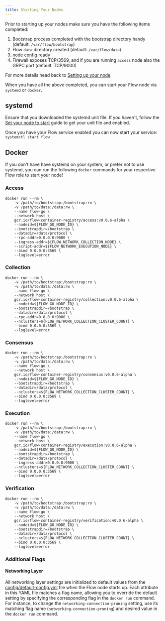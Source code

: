 ```yaml
---
title: Starting Your Nodes
---
```


Prior to starting up your nodes make sure you have the following items completed:

1. Bootstrap process completed with the bootstrap directory handy (default: `/var/flow/bootstrap`)
2. Flow `data` directory created (default: `/var/flow/data`)
3. [node config](../node-bootstrap.md) ready
4. Firewall exposes TCP/3569, and if you are running `access` node also the GRPC port (default: TCP/9000)

For more details head back to [Setting up your node](../node-setup.md#prepare-your-node-to-start)

When you have all the above completed, you can start your Flow node via `systemd` or `docker`.

## systemd

Ensure that you downloaded the systemd unit file. If you haven't, follow the [Set your node to start](../node-setup.md#prepare-your-node-to-start) guide to get your unit file and enabled.

Once you have your Flow service enabled you can now start your service: `systemctl start flow`

## Docker

If you don't have have systemd on your system, or prefer not to use systemd, you can run the following `docker` commands for your respective Flow role to start your node!

### Access

```
docker run --rm \
	-v /path/to/bootstrap:/bootstrap:ro \
	-v /path/to/data:/data:rw \
	--name flow-go \
	--network host \
	gcr.io/flow-container-registry/access:v0.0.6-alpha \
	--nodeid=${FLOW_GO_NODE_ID} \
	--bootstrapdir=/bootstrap \
	--datadir=/data/protocol \
	--rpc-addr=0.0.0.0:9000 \
	--ingress-addr=${FLOW_NETWORK_COLLECTION_NODE} \
	--script-addr=${FLOW_NETWORK_EXECUTION_NODE} \
	--bind 0.0.0.0:3569 \
	--loglevel=error
```

### Collection

```
docker run --rm \
	-v /path/to/bootstrap:/bootstrap:ro \
	-v /path/to/data:/data:rw \
	--name flow-go \
	--network host \
	gcr.io/flow-container-registry/collection:v0.0.6-alpha \
	--nodeid=${FLOW_GO_NODE_ID} \
	--bootstrapdir=/bootstrap \
	--datadir=/data/protocol \
	--rpc-addr=0.0.0.0:9000 \
	--nclusters=${FLOW_NETWORK_COLLECTION_CLUSTER_COUNT} \
	--bind 0.0.0.0:3569 \
	--loglevel=error
```

### Consensus

```
docker run --rm \
	-v /path/to/bootstrap:/bootstrap:ro \
	-v /path/to/data:/data:rw \
	--name flow-go \
	--network host \
	gcr.io/flow-container-registry/consensus:v0.0.6-alpha \
	--nodeid=${FLOW_GO_NODE_ID} \
	--bootstrapdir=/bootstrap \
	--datadir=/data/protocol \
	--nclusters=${FLOW_NETWORK_COLLECTION_CLUSTER_COUNT} \
	--bind 0.0.0.0:3569 \
	--loglevel=error
```

### Execution

```
docker run --rm \
	-v /path/to/bootstrap:/bootstrap:ro \
	-v /path/to/data:/data:rw \
	--name flow-go \
	--network host \
	gcr.io/flow-container-registry/execution:v0.0.6-alpha \
	--nodeid=${FLOW_GO_NODE_ID} \
	--bootstrapdir=/bootstrap \
	--datadir=/data/protocol \
	--ingress-addr=0.0.0.0:9000 \
	--nclusters=${FLOW_NETWORK_COLLECTION_CLUSTER_COUNT} \
	--bind 0.0.0.0:3569 \
	--loglevel=error
```

### Verification

```
docker run --rm \
	-v /path/to/bootstrap:/bootstrap:ro \
	-v /path/to/data:/data:rw \
	--name flow-go \
	--network host \
	gcr.io/flow-container-registry/verification:v0.0.6-alpha \
	--nodeid=${FLOW_GO_NODE_ID} \
	--bootstrapdir=/bootstrap \
	--datadir=/data/protocol \
	--nclusters=${FLOW_NETWORK_COLLECTION_CLUSTER_COUNT} \
	--bind 0.0.0.0:3569 \
	--loglevel=error
```

### Additional Flags
#### Networking Layer
All networking layer settings are initialized to default values from the [config/default-config.yml](https://github.com/onflow/flow-go/blob/master/config/default-config.yml) file when the Flow node starts up. Each attribute in this YAML file matches a flag name, allowing you to override the default setting by specifying the corresponding flag in the `docker run` command. For instance, to change the `networking-connection-pruning` setting, use its matching flag name (`networking-connection-pruning`) and desired value in the `docker run` command.